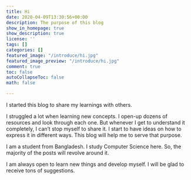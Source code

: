```yaml
---
title: Hi
date: 2020-04-09T13:30:56+00:00
description: The purpose of this blog
show_in_homepage: true
show_description: true
license: ''
tags: []
categories: []
featured_image: "/introduce/hi.jpg"
featured_image_preview: "/introduce/hi.jpg"
comment: true
toc: false
autoCollapseToc: false
math: false

---
```

I started this blog to share my learnings with others.

I struggled a lot when learning new concepts. I open-up dozens of resources and look through each one. But whenever I get to understand it completely, I can’t stop myself to share it. I start to have ideas on how to express it in different ways. This blog will help me to serve that purpose. 

I am a student from Bangladesh. I study Computer Science here. So, the majority of the posts will revolve around it.

I am always open to learn new things and develop myself. I will be glad to receive tons of suggestions.

<!--more-->